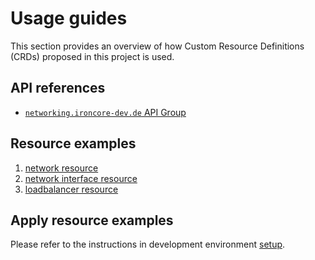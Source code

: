 # Usage guides

This section provides an overview of how Custom Resource Definitions (CRDs) proposed in this project is used.

## API references
* [`networking.ironcore-dev.de` API Group](./api-reference/networking.md)

## Resource examples

1. [network resource](../../config/samples/networking_v1alpha1_network.yaml)
1. [network interface resource](../../config/samples/networking_v1alpha1_networkinterface.yaml)
1. [loadbalancer resource](../../config/samples/networking_v1alpha1_loadbalancer.yaml)

## Apply resource examples
Please refer to the instructions in development environment [setup](../development/setup.md).
